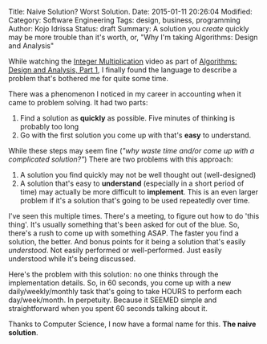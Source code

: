 Title: Naive Solution? Worst Solution.
Date: 2015-01-11 20:26:04
Modified: 
Category: Software Engineering
Tags: design, business, programming
Author: Kojo Idrissa
Status: draft
Summary: A solution you *create* quickly may be more trouble than it's worth, or, "Why I'm taking Algorithms: Design and Analysis"

While watching the [Integer Multiplication](https://class.coursera.org/algo-004/lecture/165?s=e) video as part of [Algorithms: Design and Analysis, Part 1](https://www.coursera.org/course/algo), I finally found the language to describe a problem that's bothered me for quite some time. 

There was a phenomenon I noticed in my career in accounting when it came to problem solving. It had two parts:

1. Find a solution as **quickly** as possible. Five minutes of thinking is probably too long
2. Go with the first solution you come up with that's **easy** to understand.

While these steps may seem fine (*"why waste time and/or come up with a complicated solution?"*) There are two problems with this approach:

1. A solution you find quickly may not be well thought out (well-designed)
2. A solution that's easy to **understand** (especially in a short period of time) may actually be more difficult to **implement**. This is an even larger problem if it's a solution that's going to be used repeatedly over time.

I've seen this multiple times. There's a meeting, to figure out how to do 'this thing'. It's usually something that's been asked for out of the blue. So, there's a rush to come up with something ASAP. The faster you find a solution, the better. And bonus points for it being a solution that's easily *understood*. Not easily performed or well-performed. Just easily understood while it's being discussed.

Here's the problem with this solution: no one thinks through the implementation details. So, in 60 seconds, you come up with a new daily/weekly/monthly task that's going to take HOURS to perform each day/week/month. In perpetuity. Because it SEEMED simple and straightforward when you spent 60 seconds talking about it.

Thanks to Computer Science, I now have a formal name for this. **The naive solution**.